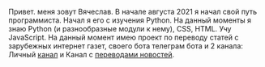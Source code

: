 Привет. меня зовут Вячеслав. 
В начале августа 2021 я начал свой путь программиста. Начал я его с изучения Python.  На данный моменты я знаю Python (и разнообразные модули к нему), CSS, HTML. Учу JavaScript.
На данный момент имею проект по переводу статей с зарубежных интернет газет, своего бота телеграм бота и 2 канала: Личный [канал](https://t.me/XXXoBy) и  Канал с [переводами новостей](https://t.me/news_of_America).

